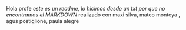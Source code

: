 Hola profe *este es un readme, lo hicimos desde un txt por que no encontramos el MARKDOWN*
realizado con maxi silva, mateo montoya , agus postiglione, paula alegre
